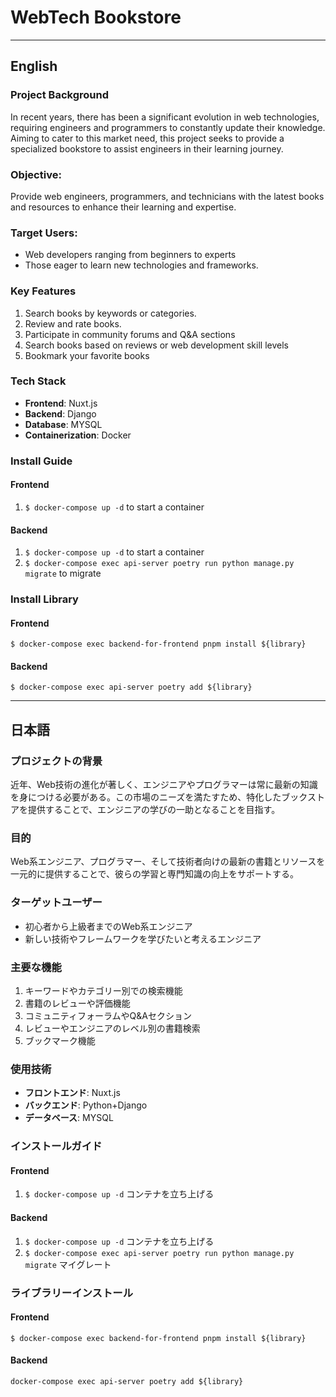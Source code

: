 # WebTech Bookstore
---
## English
### Project Background
In recent years, there has been a significant evolution in web technologies, requiring engineers and programmers to constantly update their knowledge. Aiming to cater to this market need, this project seeks to provide a specialized bookstore to assist engineers in their learning journey.

### Objective:
Provide web engineers, programmers, and technicians with the latest books and resources to enhance their learning and expertise.

### Target Users:
- Web developers ranging from beginners to experts
- Those eager to learn new technologies and frameworks.

### Key Features

1. Search books by keywords or categories.
2. Review and rate books.
3. Participate in community forums and Q&A sections
4. Search books based on reviews or web development skill levels
5. Bookmark your favorite books

### Tech Stack
- **Frontend**: Nuxt.js
- **Backend**: Django
- **Database**: MYSQL
- **Containerization**: Docker

### Install Guide
#### Frontend
1. ```$ docker-compose up -d``` to start a container
#### Backend
1. ```$ docker-compose up -d``` to start a container
2. ```$ docker-compose exec api-server poetry run python manage.py migrate``` to migrate

### Install Library
#### Frontend
    $ docker-compose exec backend-for-frontend pnpm install ${library}
#### Backend
    $ docker-compose exec api-server poetry add ${library}

---

## 日本語
### プロジェクトの背景
近年、Web技術の進化が著しく、エンジニアやプログラマーは常に最新の知識を身につける必要がある。この市場のニーズを満たすため、特化したブックストアを提供することで、エンジニアの学びの一助となることを目指す。

### 目的
Web系エンジニア、プログラマー、そして技術者向けの最新の書籍とリソースを一元的に提供することで、彼らの学習と専門知識の向上をサポートする。

### ターゲットユーザー
- 初心者から上級者までのWeb系エンジニア
- 新しい技術やフレームワークを学びたいと考えるエンジニア

### 主要な機能
1. キーワードやカテゴリー別での検索機能
2. 書籍のレビューや評価機能
3. コミュニティフォーラムやQ&Aセクション
4. レビューやエンジニアのレベル別の書籍検索
5. ブックマーク機能

### 使用技術
- **フロントエンド**: Nuxt.js
- **バックエンド**: Python+Django
- **データベース**: MYSQL

### インストールガイド
#### Frontend
1. ```$ docker-compose up -d``` コンテナを立ち上げる
#### Backend
1. ```$ docker-compose up -d``` コンテナを立ち上げる
2. ```$ docker-compose exec api-server poetry run python manage.py migrate``` マイグレート

### ライブラリーインストール
#### Frontend
    $ docker-compose exec backend-for-frontend pnpm install ${library}
#### Backend
    docker-compose exec api-server poetry add ${library}